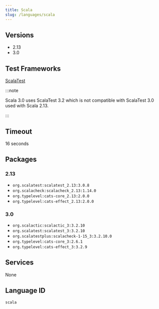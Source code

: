 ```yaml
---
title: Scala
slug: /languages/scala
---
```



## Versions

- 2.13
- 3.0

## Test Frameworks

[ScalaTest](http://www.scalatest.org/)

:::note

Scala 3.0 uses ScalaTest 3.2 which is not compatible with ScalaTest 3.0 used with Scala 2.13.

:::

## Timeout

16 seconds

## Packages

### 2.13

- `org.scalatest:scalatest_2.13:3.0.8`
- `org.scalacheck:scalacheck_2.13:1.14.0`
- `org.typelevel:cats-core_2.13:2.0.0`
- `org.typelevel:cats-effect_2.13:2.0.0`

### 3.0

- `org.scalactic:scalactic_3:3.2.10`
- `org.scalatest:scalatest_3:3.2.10`
- `org.scalatestplus:scalacheck-1-15_3:3.2.10.0`
- `org.typelevel:cats-core_3:2.6.1`
- `org.typelevel:cats-effect_3:3.2.9`

## Services

None

## Language ID

`scala`
